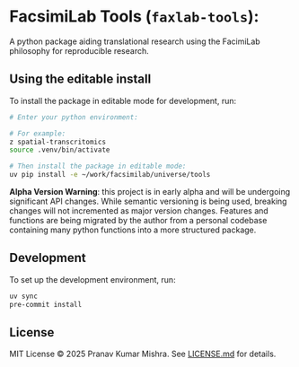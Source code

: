 # FacsimiLab Tools (`faxlab-tools`): 

A python package aiding translational research using the FacimiLab philosophy for reproducible research.


## Using the editable install

To install the package in editable mode for development, run:

```bash
# Enter your python environment:

# For example:
z spatial-transcritomics
source .venv/bin/activate

# Then install the package in editable mode:
uv pip install -e ~/work/facsimilab/universe/tools
```

**Alpha Version Warning**: this project is in early alpha and will be undergoing significant API changes. While semantic versioning is being used, breaking changes will not incremented as major version changes. Features and functions are being migrated by the author from a personal codebase containing many python functions into a more structured package.


## Development

To set up the development environment, run:
```bash
uv sync
pre-commit install
```

## License

MIT License © 2025 Pranav Kumar Mishra. See [LICENSE.md](./LICENSE.md) for details.
